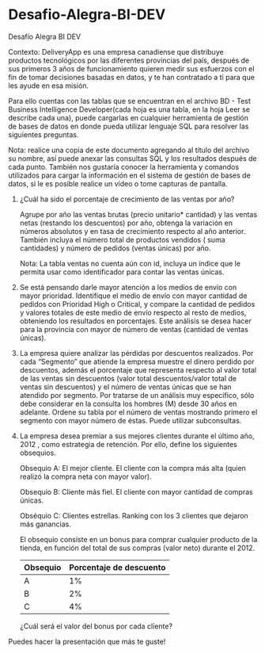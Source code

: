 # Desafio-Alegra-BI-DEV
Desafío Alegra BI DEV

Contexto: DeliveryApp es una empresa canadiense que distribuye productos tecnológicos por las diferentes provincias del país, después de sus primeros 3 años de funcionamiento  quieren medir sus esfuerzos  con el fin de tomar decisiones basadas en datos, y te han contratado a ti  para que les ayude en esa misión.

Para ello cuentas con las tablas que se encuentran en el archivo BD - Test Business Intelligence Developer(cada hoja es una tabla, en la hoja Leer se describe cada una), puede cargarlas en cualquier herramienta de gestión de bases de datos en donde pueda utilizar lenguaje SQL para resolver las siguientes preguntas.

Nota: realice una copia de este documento agregando al título del archivo su nombre, así puede  anexar las consultas SQL y los resultados después de cada punto. También nos gustaría conocer la herramienta y comandos utilizados para cargar la información en el sistema de gestión de bases de datos, si le es posible realice un vídeo o tome capturas de pantalla.

1. ¿Cuál ha sido el porcentaje de crecimiento de las ventas por año?

    Agrupe por año las ventas brutas (precio unitario* cantidad) y las ventas netas (restando los descuentos) por año, obtenga la variación en números absolutos y en tasa de crecimiento respecto al año anterior. También incluya el número total de productos vendidos ( suma cantidades) y número de pedidos (ventas únicas) por año.

    Nota: La tabla ventas no cuenta aún con id, incluya un índice que le permita usar como identificador para contar las ventas únicas.

2. Se está pensando darle mayor atención a los medios de envío con mayor prioridad. Identifique el medio de envío con mayor cantidad de pedidos con Prioridad High o Critical, y compare la cantidad de pedidos y valores totales  de este medio de envío respecto al resto de medios, obteniendo los resultados en porcentajes. Este análisis se desea hacer para la provincia con mayor de número de ventas (cantidad de ventas  únicas).

3. La empresa quiere analizar las pérdidas por descuentos realizados. Por cada “Segmento” que atiende la empresa muestre el dinero perdido por descuentos, además el porcentaje que representa respecto al valor total de las ventas sin descuentos (valor total descuentos/valor total de ventas sin descuentos) y el número de ventas únicas que se han atendido por segmento. Por tratarse de un análisis muy específico, sólo debe considerar en la consulta los hombres (M) desde 30 años en adelante. Ordene su tabla por el número de ventas mostrando primero el segmento con mayor número de éstas. Puede utilizar subconsultas.

4. La empresa desea premiar  a sus mejores clientes durante el último año, 2012 , como estrategia de retención.  Por ello, define los siguientes obsequios.

    Obsequio A: El mejor cliente. El cliente con la compra más alta (quien realizó la compra neta con mayor valor).

    Obsequio B: Cliente más fiel. El cliente con mayor cantidad de compras únicas.

    Obséquio C: Clientes estrellas. Ranking con los 3 clientes que dejaron más ganancias.

    El obsequio consiste en un bonus para comprar cualquier producto de la tienda, en función del total de sus compras (valor neto)  durante el 2012.

    | Obsequio | Porcentaje de descuento |
    | --- | --- |
    | A | 1% |
    | B | 2% |
    | C | 4% |

	¿Cuál será el valor del bonus por cada cliente?

Puedes hacer la presentación que más te guste!